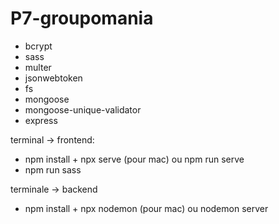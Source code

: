 # P7-groupomania

- bcrypt
- sass
- multer
- jsonwebtoken
- fs
- mongoose
- mongoose-unique-validator
- express

terminal -> frontend:

- npm install + npx serve (pour mac) ou npm run serve
- npm run sass

terminale -> backend

- npm install + npx nodemon (pour mac) ou nodemon server
